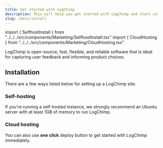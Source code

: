 ```yaml
---
title: Get started with LogChimp
description: This will help you get started with LogChimp and start collecting feedback from your customers.
slug: /docs/install
---
```


import { SelfhostInstall } from "../../../src/components/Marketing/SelfhostInstall.tsx"
import { CloudHosting } from "../../../src/components/Marketing/CloudHosting.tsx"

LogChimp is open-source, fast, flexible, and reliable software that is ideal for capturing user feedback and informing product choices.

## Installation

There are a few ways listed below for setting up a LogChimp site.

### Self-hosting

If you're running a self-hosted instance, we strongly recommend an Ubuntu server with at least 1GB of memory to run LogChimp.

<SelfhostInstall />

### Cloud hosting

You can also use **one click** deploy button to get started with LogChimp immediately.

<CloudHosting />
